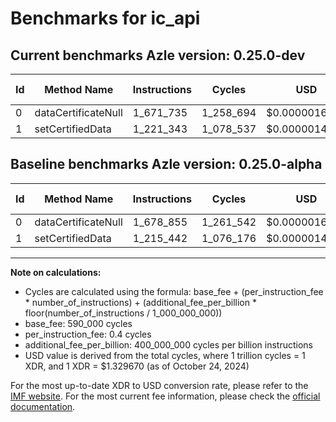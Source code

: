 # Benchmarks for ic_api

## Current benchmarks Azle version: 0.25.0-dev

| Id  | Method Name         | Instructions | Cycles    | USD           | USD/Million Calls | Change                            |
| --- | ------------------- | ------------ | --------- | ------------- | ----------------- | --------------------------------- |
| 0   | dataCertificateNull | 1_671_735    | 1_258_694 | $0.0000016736 | $1.67             | <font color="green">-7_120</font> |
| 1   | setCertifiedData    | 1_221_343    | 1_078_537 | $0.0000014341 | $1.43             | <font color="red">+5_901</font>   |

## Baseline benchmarks Azle version: 0.25.0-alpha

| Id  | Method Name         | Instructions | Cycles    | USD           | USD/Million Calls |
| --- | ------------------- | ------------ | --------- | ------------- | ----------------- |
| 0   | dataCertificateNull | 1_678_855    | 1_261_542 | $0.0000016774 | $1.67             |
| 1   | setCertifiedData    | 1_215_442    | 1_076_176 | $0.0000014310 | $1.43             |

---

**Note on calculations:**

- Cycles are calculated using the formula: base_fee + (per_instruction_fee \* number_of_instructions) + (additional_fee_per_billion \* floor(number_of_instructions / 1_000_000_000))
- base_fee: 590_000 cycles
- per_instruction_fee: 0.4 cycles
- additional_fee_per_billion: 400_000_000 cycles per billion instructions
- USD value is derived from the total cycles, where 1 trillion cycles = 1 XDR, and 1 XDR = $1.329670 (as of October 24, 2024)

For the most up-to-date XDR to USD conversion rate, please refer to the [IMF website](https://www.imf.org/external/np/fin/data/rms_sdrv.aspx).
For the most current fee information, please check the [official documentation](https://internetcomputer.org/docs/current/developer-docs/gas-cost#execution).
